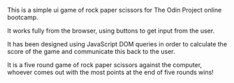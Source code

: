 This is a simple ui game of rock paper scissors for The Odin Project online bootcamp.

It works fully from the browser, using buttons to get input from the user.

It has been designed using JavaScript DOM queries in order to calculate the score of the game and communicate this back to the user.

It is a five round game of rock paper scissors against the computer, whoever comes out with the most points at the end of five rounds wins!